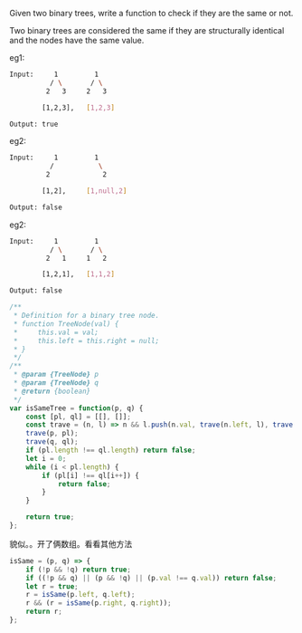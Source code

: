 Given two binary trees, write a function to check if they are the same or not.

Two binary trees are considered the same if they are structurally identical and the nodes have the same value.

eg1:

``` bash
Input:     1         1
          / \       / \
         2   3     2   3

        [1,2,3],   [1,2,3]

Output: true
```

eg2:
``` bash
Input:     1         1
          /           \
         2             2

        [1,2],     [1,null,2]

Output: false
```

eg2:
``` bash
Input:     1         1
          / \       / \
         2   1     1   2

        [1,2,1],   [1,1,2]

Output: false
```

``` js
/**
 * Definition for a binary tree node.
 * function TreeNode(val) {
 *     this.val = val;
 *     this.left = this.right = null;
 * }
 */
/**
 * @param {TreeNode} p
 * @param {TreeNode} q
 * @return {boolean}
 */
var isSameTree = function(p, q) {
    const [pl, ql] = [[], []];
    const trave = (n, l) => n && l.push(n.val, trave(n.left, l), trave(n.right, l));
    trave(p, pl);
    trave(q, ql);
    if (pl.length !== ql.length) return false;
    let i = 0;
    while (i < pl.length) {
        if (pl[i] !== ql[i++]) {
            return false;
        }
    }

    return true;
};
```

貌似。。开了俩数组。看看其他方法


``` js
isSame = (p, q) => {
    if (!p && !q) return true;
    if ((!p && q) || (p && !q) || (p.val !== q.val)) return false;
    let r = true;
    r = isSame(p.left, q.left);
    r && (r = isSame(p.right, q.right));
    return r;
};
```